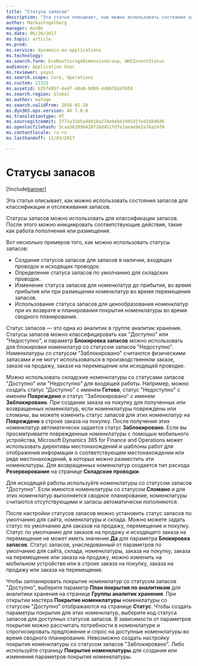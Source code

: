 ```yaml
---
title: "Статусы запасов"
description: "Эта статья описывает, как можно использовать состояния запасов для классификации и отслеживания запасов."
author: MarkusFogelberg
manager: AnnBe
ms.date: 06/20/2017
ms.topic: article
ms.prod: 
ms.service: dynamics-ax-applications
ms.technology: 
ms.search.form: EcoResStorageDimensionGroup, WHSInventStatus
audience: Application User
ms.reviewer: yuyus
ms.search.scope: Core, Operations
ms.custom: 21331
ms.assetid: b35f495f-de4f-48a0-9d09-4d06781d7650
ms.search.region: Global
ms.author: mafoge
ms.search.validFrom: 2016-02-28
ms.dyn365.ops.version: AX 7.0.0
ms.translationtype: HT
ms.sourcegitcommit: 2771a31b5a4d418a27de0ebe1945d1fed2d8d6d6
ms.openlocfilehash: 5caa5620db428f18d451fdfe2aeae9e2a76a24f8
ms.contentlocale: ru-ru
ms.lasthandoff: 11/03/2017

---
```


# <a name="inventory-statuses"></a>Статусы запасов

[!include[banner](../includes/banner.md)]


Эта статья описывает, как можно использовать состояния запасов для классификации и отслеживания запасов.

Статусы запасов можно использовать для классификации запасов. После этого можно инициировать соответствующие действия, такие как работа пополнения или размещения.

Вот несколько примеров того, как можно использовать статусы запасов:

-   Создание статусов запасов для запасов в наличии, входящих проводок и исходящих проводок.
-   Определение статуса запасов по умолчанию для складских проводок.
-   Изменение статуса запасов для номенклатур до прибытия, во время прибытия или при размещении номенклатур во время перемещения запасов.
-   Использование статуса запасов для ценообразования номенклатур при их возврате и планирования покрытия номенклатуры во время сводного планирования.

Статус запасов — это одна из аналитик в группе аналитик хранения. Статусы запасов можно классифицировать как "Доступно" или "Недоступно", и параметр **Блокировка запасов** можно использовать для блокировки номенклатур со статусом запасов "Недоступно". Номенклатуры со статусом "Заблокировано" считаются физическими запасами и не могут использоваться в производственном заказе, заказе на продажу, заказе на перемещение или исходящей проводке.

Можно использовать складские номенклатуры со статусами запасов "Доступно" или "Недоступно" для входящей работы. Например, можно создать статус "Доступно" с именем **Готово**, статус "Недоступно" с именем **Повреждено** и статус "Заблокировано" с именем **Заблокировано**. При создании заказа на покупку для полученных или возвращенных номенклатур, если номенклатуры повреждены или сломаны, вы можете изменить статус запасов для этих номенклатур на **Повреждено** в строке заказа на покупку. После получения этих номенклатур автоматически задается статус **Заблокировано**. Если вы просматриваете поврежденные номенклатуры с помощью мобильного устройства, Microsoft Dynamics 365 for Finance and Operations может использовать директивы местонахождений и шаблоны работ для отображения информации о соответствующем местонахождении или ряде местонахождений, в которых можно разместить эти номенклатуры. Для возвращенных номенклатур создается тип расхода **Резервирование** на странице **Складские проводки**.

Для исходящей работы используйте номенклатуры со статусом запасов "Доступно". Если имеются номенклатуры со статусом **Сломано** и для этих номенклатур выполняется сводное планирование, номенклатуры считаются отсутствующими и запасы автоматически пополняются.

После настройки статусов запасов можно установить статус запасов по умолчанию для сайта, номенклатуры и склада. Можно можете задать статус по умолчанию для заказов на продажу, перемещение и покупку. Статус по умолчанию для заказов на продажу и исходящего заказа на перемещение не может иметь значение **Да** для параметра **Блокировка запасов**. Статус запасов, унаследованный от параметров по умолчанию для сайта, склада, номенклатуры, заказа на покупку, заказа на перемещение или заказа на продажу, можно изменить на мобильном устройстве или в строке заказа на покупку, заказа на продажу или заказа на перемещение.

Чтобы запланировать покрытие номенклатур со статусом запасов "Доступно", выберите параметр **План покрытия по аналитикам** для аналитики хранения на странице **Группы аналитик хранения**. При открытии мастера **Покрытие номенклатуры** номенклатуры со статусом "Доступно" отображаются на странице **Статус**. Чтобы создать параметры покрытия для этих номенклатур, выберите код статуса запасов для доступных статусов запасов. В зависимости от параметров покрытия можно рассчитать потребности в номенклатуре и спрогнозировать предложение и спрос на доступные номенклатуры во время сводного планирования. Невозможно создать настройку покрытия номенклатуры со статусом запасов "Заблокировано". Либо используйте страницу **Покрытие номенклатуры** для создания или изменения параметров покрытия номенклатуры.

